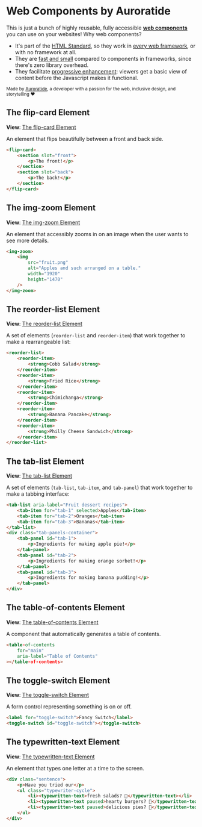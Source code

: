 # Web Components by Auroratide

<p hidden><strong><a href="https://auroratide.github.io/web-components/">View this page with live demos!</a></strong></p>

This is just a bunch of highly reusable, fully accessible **[web components](https://developer.mozilla.org/en-US/docs/Web/Web_Components)** you can use on your websites! Why web components?

* It's part of the [HTML Standard](https://html.spec.whatwg.org/#custom-elements), so they work in [every web framework](https://custom-elements-everywhere.com/), or with no framework at all.
* They are [fast and small](https://webcomponents.dev/blog/all-the-ways-to-make-a-web-component/) compared to components in frameworks, since there's zero library overhead.
* They facilitate [progressive enhancement](https://kryogenix.org/code/browser/everyonehasjs.html): viewers get a basic view of content before the Javascript makes it functional.

<small>Made by <a href="https://auroratide.com">Auroratide</a>, a developer with a passion for the web, inclusive design, and storytelling ❤️</small>

## The flip-card Element

**View**: [The flip-card Element](https://auroratide.github.io/web-components/flip-card)

An element that flips beautifully between a front and back side.

<!--DEMO
<wc-demo id="flip-card" class="flip-card-demo">
	<flip-card>
		<section slot="front">
			<p>The front!</p>
		</section>
		<section slot="back">
			<p>The back!</p>
		</section>
	</flip-card>
	<div slot="actions">
		<button>Flip!</button>
	</div>
</wc-demo>
<style>
	#flip-card flip-card {
		--card-depth: 0.5em;
		--corner-granularity: 6;
		width: 100%;
		max-width: 10em;
		height: 12.5em;
		border-radius: 0.5em;
	}
	#flip-card flip-card > section {
		display: flex;
		flex-direction: column;
		align-items: center;
		justify-content: center;
		border: 0.333em solid var(--t-fg-a);
		color: var(--t-fg-b);
		font-size: 1.25em;
		box-shadow: 0.125em 0.125em 0.25em oklch(0% 0 0 / 0.25) inset;
	}
	#flip-card flip-card > [slot="front"] {
		background-color: var(--t-blue-a);
	}
	#flip-card flip-card > [slot="back"] {
		background-color: var(--t-purple-a);
	}
	#flip-card flip-card::part(edge) {
		background-color: var(--t-fg-a);
	}
	#flip-card flip-card p:last-child { margin: 0; }
</style>
/DEMO-->

```html
<flip-card>
	<section slot="front">
		<p>The front!</p>
	</section>
	<section slot="back">
		<p>The back!</p>
	</section>
</flip-card>
```

## The img-zoom Element

**View**: [The img-zoom Element](https://auroratide.github.io/web-components/img-zoom)

An element that accessibly zooms in on an image when the user wants to see more details.

<!--DEMO
<wc-demo id="img-zoom" class="img-zoom-demo">
	<img-zoom style="width: 50%">
      <img src="./components/img-zoom/fruit.png" alt="Apples and such arranged on a table." width="1920" height="1470" />
   </img-zoom>
</wc-demo>
/DEMO-->

```html
<img-zoom>
	<img
		src="fruit.png"
		alt="Apples and such arranged on a table."
		width="1920"
		height="1470"
	/>
</img-zoom>
```

## The reorder-list Element

**View**: [The reorder-list Element](https://auroratide.github.io/web-components/reorder-list)

A set of elements (`reorder-list` and `reorder-item`) that work together to make a rearrangeable list:

<!--DEMO
<wc-demo id="reorder-list">
	<reorder-list>
		<reorder-item>
			<strong>Cobb Salad</strong>
			<ul>
				<li>chicken</li>
				<li>egg</li>
				<li>tomato</li>
			</ul>
		</reorder-item>
		<reorder-item>
			<strong>Fried Rice</strong>
			<ul>
				<li>rice</li>
				<li>shrimp</li>
				<li>egg</li>
			</ul>
		</reorder-item>
		<reorder-item>
			<strong>Chimichanga</strong>
			<ul>
				<li>chicken</li>
				<li>beans</li>
			</ul>
		</reorder-item>
		<reorder-item>
			<strong>Banana Pancake</strong>
			<ul>
				<li>breakfast</li>
				<li>banana</li>
			</ul>
		</reorder-item>
		<reorder-item>
			<strong>Philly Cheese Sandwich</strong>
			<ul>
				<li>steak</li>
				<li>cheese</li>
				<li>bread</li>
			</ul>
		</reorder-item>
	</reorder-list>
</wc-demo>
<style>
	#reorder-list reorder-list {
		list-style: none;
		background: var(--t-bg-a);
		border-radius: 0.5em;
		width: min(400px, 100%);
		padding: 0.75em;
		display: flex;
		flex-direction: column;
		gap: 0.5em;
	}
	#reorder-list reorder-item {
		background: var(--t-bg-b);
		border-radius: 0.25em;
		padding: 0.5em;
		box-shadow: 0 0.1em 0.15em #0002;
	}
	#reorder-list ul {
		list-style: none;
		display: flex;
		flex-direction: row;
		flex-wrap: wrap;
		gap: 0.5em;
		padding: 0;
		margin: 0;
		font-size: 90%;
		color: var(--t-primary-b);
	}
</style>
/DEMO-->

```html
<reorder-list>
	<reorder-item>
		<strong>Cobb Salad</strong>
	</reorder-item>
	<reorder-item>
		<strong>Fried Rice</strong>
	</reorder-item>
	<reorder-item>
		<strong>Chimichanga</strong>
	</reorder-item>
	<reorder-item>
		<strong>Banana Pancake</strong>
	</reorder-item>
	<reorder-item>
		<strong>Philly Cheese Sandwich</strong>
	</reorder-item>
</reorder-list>
```

## The tab-list Element

**View**: [The tab-list Element](https://auroratide.github.io/web-components/tab-list)

A set of elements (`tab-list`, `tab-item`, and `tab-panel`) that work together to make a tabbing interface:

<!--DEMO
<wc-demo id="tab-list">
	<div class="tab-container">
		<tab-list aria-label="Fruit dessert recipes">
			<tab-item for="example-4-tab-1" selected>Apples</tab-item>
			<tab-item for="example-4-tab-2">Oranges</tab-item>
			<tab-item for="example-4-tab-3">Bananas</tab-item>
		</tab-list>
		<div class="tab-panels-container">
			<tab-panel id="example-4-tab-1">
				<p>Ingredients for making apple pie:</p>
				<ul>
					<li>8 Granny Smith apples</li>
					<li>½ cup butter</li>
					<li>3 tablespoons flour</li>
					<li>½ cup white sugar</li>
					<li>½ cup brown sugar</li>
					<li>¼ water</li>
					<li>A double-crust pie pastry</li>
				</ul>
			</tab-panel>
			<tab-panel id="example-4-tab-2">
				<p>Ingredients for making orange sorbet:</p>
				<ul>
					<li>2 cups orange juice pulp</li>
					<li>1½ cup almond milk</li>
					<li>1 tablespoon orange zest</li>
					<li>1 tablespoon lemon juice</li>
					<li>¼ teaspoon salt</li>
					<li>1 teaspoon vanilla extract</li>
					<li>½ teaspoon sweetener</li>
				</ul>
			</tab-panel>
			<tab-panel id="example-4-tab-3">
				<p>Ingredients for making banana pudding:</p>
				<ul>
					<li>14 bananas</li>
					<li>5 ounce packet instant vanilla pudding</li>
					<li>2 cups milk</li>
					<li>14 ounce can condensed milk</li>
					<li>1 tablespoon vanilla extract</li>
					<li>12 ounces frozen whipped topping</li>
					<li>16 ounces vanilla wafers</li>
				</ul>
			</tab-panel>
		</div>
	</div>
</wc-demo>
<style>
	#tab-list .tab-container {
        box-shadow: 0 0.125em 0.25em oklch(0% 0 0 / 0.25);
    }
    #tab-list tab-list {
        background: var(--t-primary-a);
        gap: 0;
    }
    #tab-list tab-item {
        border: none;
        border-radius: 0;
        background: var(--t-primary-a);
        color: var(--t-fg-b);
        padding: 0.625em 1.125em;
        border-right: 0.125em solid oklch(38% 0.125 250);
    }
    #tab-list tab-item:hover:not([selected]),
    #tab-list tab-item:focus:not([selected]) {
        background: oklch(38% 0.125 250);
    }
    #tab-list tab-item[selected] {
        background: var(--t-bg-a);
        border-color: transparent;
        color: var(--t-fg-b);
    }
    #tab-list .tab-panels-container { display: grid; }
    #tab-list tab-panel {
        grid-area: 1 / 1;
        border: none;
        padding: 0.625em 1.125em 1.125em;
        opacity: 1;
        transition: opacity 0.2s ease-in-out;
        background: var(--t-bg-a);
    }
    #tab-list tab-panel[hidden] {
        display: block;
        opacity: 0;
    }
    #tab-list tab-panel *:last-child {
        margin: 0;
    }
	 #tab-list tab-panel p {
	     margin-block: 1.25em;
	 }
</style>
/DEMO-->

```html
<tab-list aria-label="Fruit dessert recipes">
	<tab-item for="tab-1" selected>Apples</tab-item>
	<tab-item for="tab-2">Oranges</tab-item>
	<tab-item for="tab-3">Bananas</tab-item>
</tab-list>
<div class="tab-panels-container">
	<tab-panel id="tab-1">
		<p>Ingredients for making apple pie!</p>
	</tab-panel>
	<tab-panel id="tab-2">
		<p>Ingredients for making orange sorbet!</p>
	</tab-panel>
	<tab-panel id="tab-3">
		<p>Ingredients for making banana pudding!</p>
	</tab-panel>
</div>
```

## The table-of-contents Element

**View**: [The table-of-contents Element](https://auroratide.github.io/web-components/table-of-contents)

A component that automatically generates a table of contents.

<!--DEMO
<wc-demo>
	<table-of-contents for="main" aria-label="Demo Table of Contents Element"></table-of-contents>
</wc-demo>
/DEMO-->

```html
<table-of-contents
	for="main"
	aria-label="Table of Contents"
></table-of-contents>
```

## The toggle-switch Element

**View**: [The toggle-switch Element](https://auroratide.github.io/web-components/toggle-switch)

A form control representing something is on or off.

<!--DEMO
<wc-demo>
	<label for="toggle-switch">Fancy Switch</label>
	<toggle-switch id="toggle-switch"></toggle-switch>
	<style>
		#toggle-switch {
			height: 1em;
			margin-inline: 1em;
			vertical-align: middle;
		}
		#toggle-switch::part(track) {
			height: 0.75em;
			border-radius: 1em;
			background-color: oklch(70% 0.005 255);
			margin: 0.125em 0;
		}
		#toggle-switch::part(slider) {
			width: 1em;
			height: 1em;
			border-radius: 50%;
			background-color: oklch(97.5% 0.005 255);
			box-shadow: 0.0625em 0.0625em 0.125em oklch(0% 0 0 / 0.25);
			margin: -0.125em 0;
		}
		#toggle-switch[checked]::part(track) {
			background-color: oklch(64% 0.142 250);
		}
	</style>
</wc-demo>
/DEMO-->

```html
<label for="toggle-switch">Fancy Switch</label>
<toggle-switch id="toggle-switch"></toggle-switch>
```

## The typewritten-text Element

**View**: [The typewritten-text Element](https://auroratide.github.io/web-components/typewritten-text)

An element that types one letter at a time to the screen.

<!--DEMO
<wc-demo id="typewritten-text-demo">
	<div class="sentence">
		<p>Have you tried our</p>
		<ul class="typewriter-cycle">
			<li><typewritten-text class="active">fresh salads? 🥗</typewritten-text></li>
			<li><typewritten-text paused>hearty burgers? 🍔</typewritten-text></li>
			<li><typewritten-text paused>delicious pies? 🥧</typewritten-text></li>
		</ul>
	</div>
</wc-demo>
<style>
	#typewritten-text-demo .sentence p { display: inline; }
	#typewritten-text-demo .typewriter-cycle {
		display: inline-block;
		position: relative;
		width: 20ch;
		list-style: none;
		padding: 0;
		margin: 0;
	}
	#typewritten-text-demo .typewriter-cycle li:not(:first-child) {
		position: absolute;
		inset: 0;
	}
	#typewritten-text-demo typewritten-text { font-weight: bold; }
	#typewritten-text-demo typewritten-text:not(.active) .cursor::after {
		visibility: hidden;
	}
</style>
/DEMO-->

```html
<div class="sentence">
	<p>Have you tried our</p>
	<ul class="typewriter-cycle">
		<li><typewritten-text>fresh salads? 🥗</typewritten-text></li>
		<li><typewritten-text paused>hearty burgers? 🍔</typewritten-text></li>
		<li><typewritten-text paused>delicious pies? 🥧</typewritten-text></li>
	</ul>
</div>
```
